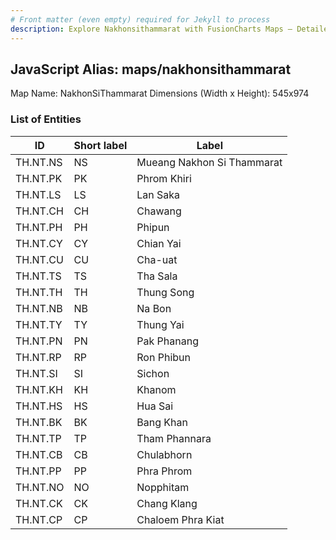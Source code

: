 ```yaml
---
# Front matter (even empty) required for Jekyll to process
description: Explore Nakhonsithammarat with FusionCharts Maps – Detailed features for seamless integration. Try now & enhance your data visualization today! 
---
```


## JavaScript Alias: maps/nakhonsithammarat

Map Name: NakhonSiThammarat
Dimensions (Width x Height): 545x974

### List of Entities

| ID       | Short label | Label                      |
| -------- | ----------- | -------------------------- |
| TH.NT.NS | NS          | Mueang Nakhon Si Thammarat |
| TH.NT.PK | PK          | Phrom Khiri                |
| TH.NT.LS | LS          | Lan Saka                   |
| TH.NT.CH | CH          | Chawang                    |
| TH.NT.PH | PH          | Phipun                     |
| TH.NT.CY | CY          | Chian Yai                  |
| TH.NT.CU | CU          | Cha-uat                    |
| TH.NT.TS | TS          | Tha Sala                   |
| TH.NT.TH | TH          | Thung Song                 |
| TH.NT.NB | NB          | Na Bon                     |
| TH.NT.TY | TY          | Thung Yai                  |
| TH.NT.PN | PN          | Pak Phanang                |
| TH.NT.RP | RP          | Ron Phibun                 |
| TH.NT.SI | SI          | Sichon                     |
| TH.NT.KH | KH          | Khanom                     |
| TH.NT.HS | HS          | Hua Sai                    |
| TH.NT.BK | BK          | Bang Khan                  |
| TH.NT.TP | TP          | Tham Phannara              |
| TH.NT.CB | CB          | Chulabhorn                 |
| TH.NT.PP | PP          | Phra Phrom                 |
| TH.NT.NO | NO          | Nopphitam                  |
| TH.NT.CK | CK          | Chang Klang                |
| TH.NT.CP | CP          | Chaloem Phra Kiat          |
